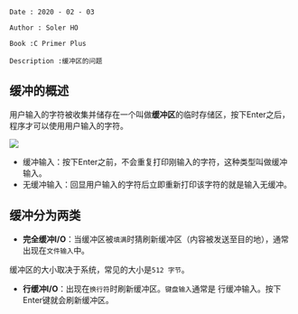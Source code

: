 ```
Date : 2020 - 02 - 03

Author : Soler HO

Book :C Primer Plus
 
Description :缓冲区的问题
```
## 缓冲的概述
用户输入的字符被收集并储存在一个叫做**缓冲区**的临时存储区，按下Enter之后，程序才可以使用用户输入的字符。

![](https://github.com/SolerHo/CprimerPlus/blob/master/Chapter08/Images/%E7%BC%93%E5%86%B2%E8%BE%93%E5%85%A5%E5%92%8C%E6%97%A0%E7%BC%93%E5%86%B2%E8%BE%93%E5%85%A5.png)

- 缓冲输入：按下Enter之前，不会重复打印刚输入的字符，这种类型叫做缓冲输入。
- 无缓冲输入：回显用户输入的字符后立即重新打印该字符的就是输入无缓冲。

## 缓冲分为两类

- **完全缓冲I/O**：当缓冲区被`填满`时猜刷新缓冲区（内容被发送至目的地），通常出现在`文件输入`中。

缓冲区的大小取决于系统，常见的大小是`512 字节`。


- **行缓冲I/O**：出现在`换行符`时刷新缓冲区。`键盘输入`通常是 行缓冲输入。按下Enter键就会刷新缓冲区。

